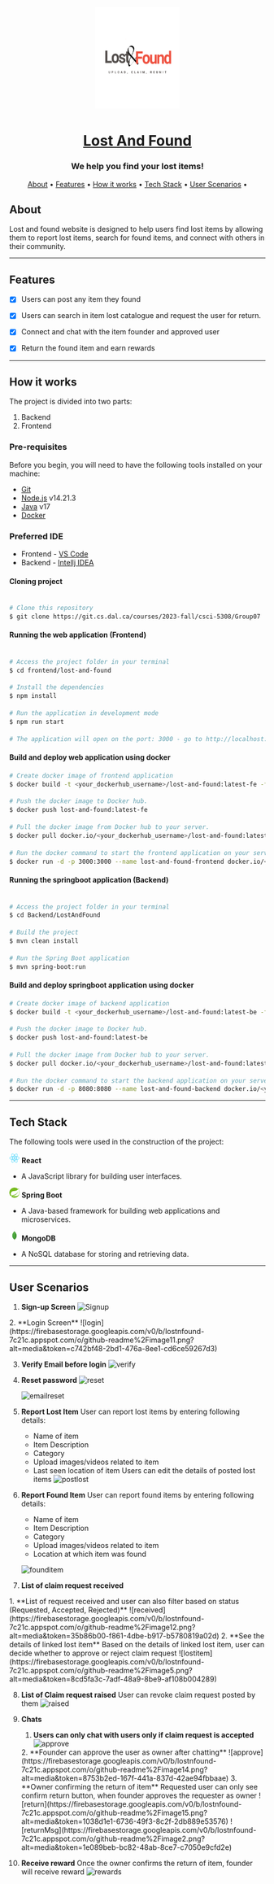 <h1 align="center" width="100%" style="text-align: center;">
    <a href="http://172.17.0.80:3000/"><img alt="project" height=200px width="33%" title="#About" src="./frontend/lost-and-found/src/Assets/Images/lostandfound.png" /></a>
</h1>

<h1 align="center" width="100%" style="text-align: center; color:green;">
  <a href="http://172.17.0.80:3000/"> Lost And Found </a>
</h1>

<h3 align="center" width="100%" style="text-align: center;">We help you find your lost items!</h3>


<p align="center" width="100%" style="text-align: center;">
 <a href="#about">About</a> •
 <a href="#features">Features</a> •
 <a href="#how-it-works">How it works</a> • 
 <a href="#tech-stack">Tech Stack</a> •  
 <a href="#user-scenarios">User Scenarios</a> •  
 </p>

## About

Lost and found website is designed to help users find lost items by allowing them to report lost items, search for found items, and connect with others in their community.

---

## Features

- [x] Users can post any item they found
- [x] Users can search in item lost catalogue and request the user for return.
- [x] Connect and chat with the item founder and approved user
- [x] Return the found item and earn rewards


---

## How it works

The project is divided into two parts:

1. Backend 
2. Frontend 



### Pre-requisites

Before you begin, you will need to have the following tools installed on your machine:

- [Git](https://git-scm.com)
- [Node.js](https://nodejs.org/en/) v14.21.3
- [Java](https://www.oracle.com/java/technologies/downloads/) v17
- [Docker](https://www.docker.com/products/docker-desktop/)

### Preferred IDE
- Frontend - [VS Code](https://code.visualstudio.com/download)
- Backend - [Intellj IDEA](https://www.jetbrains.com/edu-products/download/other-IIE.html)


#### Cloning project

```bash

# Clone this repository
$ git clone https://git.cs.dal.ca/courses/2023-fall/csci-5308/Group07

```

#### Running the web application (Frontend)

```bash

# Access the project folder in your terminal
$ cd frontend/lost-and-found

# Install the dependencies
$ npm install

# Run the application in development mode
$ npm run start

# The application will open on the port: 3000 - go to http://localhost:3000
```

#### Build and deploy web application using docker

```bash
# Create docker image of frontend application
$ docker build -t <your_dockerhub_username>/lost-and-found:latest-fe -f ./frontend/LostAndFound/Dockerfile ./frontend/LostAndFound    

# Push the docker image to Docker hub.
$ docker push lost-and-found:latest-fe

# Pull the docker image from Docker hub to your server.
$ docker pull docker.io/<your_dockerhub_username>/lost-and-found:latest-fe

# Run the docker command to start the frontend application on your server.
$ docker run -d -p 3000:3000 --name lost-and-found-frontend docker.io/<your_dockerhub_username>/lost-and-found:latest-fe

```

#### Running the springboot application (Backend)

```bash    

# Access the project folder in your terminal
$ cd Backend/LostAndFound  

# Build the project    
$ mvn clean install     
    
# Run the Spring Boot application 
$ mvn spring-boot:run    
```

#### Build and deploy springboot application using docker

```bash
# Create docker image of backend application
$ docker build -t <your_dockerhub_username>/lost-and-found:latest-be -f ./Backend/LostAndFound/Dockerfile ./Backend/LostAndFound    

# Push the docker image to Docker hub.
$ docker push lost-and-found:latest-be

# Pull the docker image from Docker hub to your server.
$ docker pull docker.io/<your_dockerhub_username>/lost-and-found:latest-be

# Run the docker command to start the backend application on your server.
$ docker run -d -p 8080:8080 --name lost-and-found-backend docker.io/<your_dockerhub_username>/lost-and-found:latest-be

  ```


---


## Tech Stack

The following tools were used in the construction of the project:

<img src="https://raw.githubusercontent.com/devicons/devicon/master/icons/react/react-original.svg" alt="React" height="20"> **React**
- A JavaScript library for building user interfaces.

<img src="https://raw.githubusercontent.com/devicons/devicon/master/icons/spring/spring-original.svg" alt="Spring Boot" height="20"> **Spring Boot**
- A Java-based framework for building web applications and microservices.

<img src="https://raw.githubusercontent.com/devicons/devicon/master/icons/mongodb/mongodb-original.svg" alt="MongoDB" height="20"> **MongoDB**
- A NoSQL database for storing and retrieving data.


---

## User Scenarios

1. **Sign-up Screen**
  ![Signup](https://firebasestorage.googleapis.com/v0/b/lostnfound-7c21c.appspot.com/o/github-readme%2Fimage19.png?alt=media&token=3fa8d262-9194-456b-892c-012b64ff603e)
  <span>
  <span>
2. **Login Screen**
  ![login](https://firebasestorage.googleapis.com/v0/b/lostnfound-7c21c.appspot.com/o/github-readme%2Fimage11.png?alt=media&token=c742bf48-2bd1-476a-8ee1-cd6ce59267d3)
  <span>
  <span>

3. **Verify Email before login**
   ![verify](https://firebasestorage.googleapis.com/v0/b/lostnfound-7c21c.appspot.com/o/github-readme%2Fimage11.png?alt=media&token=c742bf48-2bd1-476a-8ee1-cd6ce59267d3)
  <span>
  <span>

4. **Reset password**
   ![reset](https://firebasestorage.googleapis.com/v0/b/lostnfound-7c21c.appspot.com/o/github-readme%2Fimage16.png?alt=media&token=a7e2b74d-d64e-4eb4-b361-569dce7e1ea5)
   
   ![emailreset](https://firebasestorage.googleapis.com/v0/b/lostnfound-7c21c.appspot.com/o/github-readme%2Fimage13.png?alt=media&token=abba4ca5-5e71-4433-b239-8cd8a756eb66)
   <span>
   <span>
5. **Report Lost Item**
   <span>
  User can report lost items by entering following details:
   - Name of item
   - Item Description
   - Category
   - Upload images/videos related to item
   - Last seen location of item
  Users can edit the details of posted lost items
   ![postlost](https://firebasestorage.googleapis.com/v0/b/lostnfound-7c21c.appspot.com/o/github-readme%2Fimage6.png?alt=media&token=dfc6a691-fdf5-442a-9bf7-f9dab501d6a7)
   <span>
   <span>
6. **Report Found Item**
   <span>
   User can report found items by entering following details:
   - Name of item
   - Item Description
   - Category
   - Upload images/videos related to item
   - Location at which item was found
  
   ![founditem](https://firebasestorage.googleapis.com/v0/b/lostnfound-7c21c.appspot.com/o/github-readme%2Fimage9.png?alt=media&token=a0ce72a9-90f9-4778-ab44-2717c94cbaaa)
   <span>
   <span>

7.   **List of claim request received**
   <span>
    1.  **List of request received and user can also filter based on status (Requested, Accepted, Rejected)**
        ![received](https://firebasestorage.googleapis.com/v0/b/lostnfound-7c21c.appspot.com/o/github-readme%2Fimage12.png?alt=media&token=35b86b00-f861-4dbe-b917-b5780819a02d)
    2.  **See the details of linked lost item**
        <span>
        Based on the details of linked lost item, user can decide whether to approve or reject claim request
      ![lostitem](https://firebasestorage.googleapis.com/v0/b/lostnfound-7c21c.appspot.com/o/github-readme%2Fimage5.png?alt=media&token=8cd5fa3c-7adf-48a9-8be9-af108b004289)
    <span>
   <span>

8.  **List of Claim request raised**
      <span>
      User can revoke claim request posted by them
    ![raised](https://firebasestorage.googleapis.com/v0/b/lostnfound-7c21c.appspot.com/o/github-readme%2Fimage1.png?alt=media&token=6adcfaca-74e6-48e5-b037-3a6195294069)
    <span>
   <span>

9.  **Chats**
      <span>
    1.  **Users can only chat with users only if claim request is accepted**
        ![approve](https://firebasestorage.googleapis.com/v0/b/lostnfound-7c21c.appspot.com/o/github-readme%2Fimage10.png?alt=media&token=912b8c0b-29a3-4b2c-84d7-b0553b28255d)
      <span>
      <span>
    2.  **Founder can approve the user as owner after chatting**
      ![approve](https://firebasestorage.googleapis.com/v0/b/lostnfound-7c21c.appspot.com/o/github-readme%2Fimage14.png?alt=media&token=8753b2ed-167f-441a-837d-42ae94fbbaae)
      <span>
      <span>
    3.  **Owner confirming the return of item**
        Requested user can only see confirm return button, when founder approves the requester as owner
        ![return](https://firebasestorage.googleapis.com/v0/b/lostnfound-7c21c.appspot.com/o/github-readme%2Fimage15.png?alt=media&token=1038d1e1-6736-49f3-8c2f-2db889e53576)
        <span>
        ![returnMsg](https://firebasestorage.googleapis.com/v0/b/lostnfound-7c21c.appspot.com/o/github-readme%2Fimage2.png?alt=media&token=1e089beb-bc82-48ab-8ce7-c7050e9cfd2e)
    <span>
   <span>

10.  **Receive reward**
    <span>
    Once the owner confirms the return of item, founder will receive reward
    ![rewards](https://firebasestorage.googleapis.com/v0/b/lostnfound-7c21c.appspot.com/o/github-readme%2Fimage7.png?alt=media&token=530e7679-af20-42fc-aa96-33b4d4343837)
    <span>
   <span>